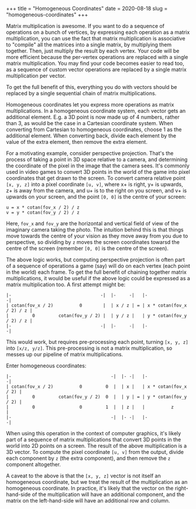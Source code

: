 +++
title = "Homogeneous Coordinates"
date = 2020-08-18
slug = "homogeneous-coordinates"
+++

Matrix multiplication is awesome. If you want to do a sequence of operations on
a bunch of vertices, by expressing each operation as a matrix multiplication,
you can use the fact that matrix multiplication is associative to "compile"
all the matrices into a single matrix, by multiplying them together.
Then, just multiply the result by each vertex.
Your code will be more efficient because the per-vertex operations are replaced
with a single matrix multiplication.
You may find your code becomes easier to read too, as a sequence of custom
vector operations are replaced by a single matrix multiplication per vector.

To get the full benefit of this, everything you do with vectors should be replaced
by a single sequential chain of matrix multiplications.

Homogeneous coordinates let you express more operations as matrix multiplications.
In a homogeneous coordinate system, each vector gets an additional element. E.g.
a 3D point is now made up of 4 numbers, rather than 3, as would be the case in
a Cartesian coordinate system. When converting from Cartesian to homogeneous
coordinates, choose 1 as the additional element. When converting back, divide
each element by the value of the extra element, then remove the extra element.

For a motivating example, consider perspective projection. That's the process of
taking a point in 3D space relative to a camera, and determining the coordinate
of the pixel in the image that the camera sees. It's commonly used in video games
to convert 3D points in the world of the game into pixel coordinates that get
drawn to the screen. To convert camera relative point `[x, y, z]` into a pixel
coordinate `[u, v]`, where x+ is right, y+ is upwards, z+ is away from the camera,
and u+ is to the right on you screen, and v+ is upwards on your screen, and the
point `[0, 0]` is the centre of your screen:
```
u = x * cotan(fov_x / 2) / z
v = y * cotan(fov_y / 2) / z
```
Here, `fov_x` and `fov_y` are the horizontal and vertical field of view of the
imaginary camera taking the photo.
The intuition behind this is that things move towards the centre of your vision
as they move away from you due to perspective, so dividing by `z` moves the screen
coordinates towarsd the centre of the screen (remember `[0, 0]` is the centre of the screen).

The above logic works, but computing perspective projection is often part of a sequence
of operations a game (say) will do on each vertex (each point in the world) each frame.
To get the full benefit of chaining together matrix multiplications, it would be useful
if the above logic could be expressed as a matrix multiplication too.
A first attempt might be:
```
|-                                  -|  |-     -|   |-                        -|
| cotan(fov_x / 2)          0        |  | x / z | = | x * cotan(fov_x / 2) / z |
|         0         cotan(fov_y / 2) |  | y / z |   | y * cotan(fov_y / 2) / z |
|-                                  -|  |-     -|   |-                        -|
```

This would work, but requires pre-processing each point, turning `[x, y, z]` into `[x/z, y/z]`.
This pre-processing is not a matrix multiplication, so messes up our pipeline of matrix
multiplications.

Enter homogeneous coordinates:

```
|-                                      -|  |- -|   |-                    -|
| cotan(fov_x / 2)          0         0  |  | x |   | x * cotan(fov_x / 2) |
|         0         cotan(fov_y / 2)  0  |  | y | = | y * cotan(fov_y / 2) |
|         0                 0         1  |  | z |   |          z           |
|-                                      -|  |- -|   |-                    -|
```

When using this operation in the context of computer graphics, it's likely
part of a sequence of matrix multiplications that convert 3D points in the world
into 2D points on a screen. The result of the above multiplication is a 3D vector.
To compute the pixel coordinate `[u, v]` from the output, divide each component
by `z` (the extra component), and then remove the `z` component altogether.

A caveat to the above is that the `[x, y, z]` vector is not itself an homogeneous
coordinate, but we treat the result of the multiplication as an homogeneous coordinate.
In practice, it's likely that the vector on the right-hand-side of the multiplication
will have an additional component, and the matrix on the left-hand-side will have an
additional row and column.
